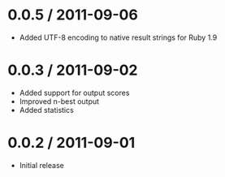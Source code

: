0.0.5 / 2011-09-06
==================
* Added UTF-8 encoding to native result strings for Ruby 1.9

0.0.3 / 2011-09-02
==================
* Added support for output scores
* Improved n-best output
* Added statistics

0.0.2 / 2011-09-01
==================
* Initial release